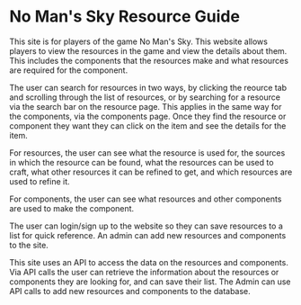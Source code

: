 # No Man's Sky Resource Guide

This site is for players of the game No Man's Sky. This website allows players to view the resources in the game and view the details about them. This includes the components that the resources make and what resources are required for the component.

The user can search for resources in two ways, by clicking the reource tab and scrolling through the list of resources, or by searching for a resource via the search bar on the resource page. This applies in the same way for the components, via the components page. Once they find the resource or component they want they can click on the item and see the details for the item.

For resources, the user can see what the resource is used for, the sources in which the resource can be found, what the resources can be used to craft, what other resources it can be refined to get, and which resources are used to refine it.

For components, the user can see what resources and other components are used to make the component.

The user can login/sign up to the website so they can save resources to a list for quick reference.
An admin can add new resources and components to the site.

This site uses an API to access the data on the resources and components. Via API calls the user can retrieve the information about the resources or components they are looking for, and can save their list. The Admin can use API calls to add new resources and components to the database.
